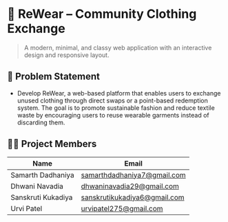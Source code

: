 # 👕 ReWear – Community Clothing Exchange

> A modern, minimal, and classy web application with an interactive design and responsive layout.

## 🧩 Problem Statement

- Develop ReWear, a web-based platform that enables users to exchange unused clothing
through direct swaps or a point-based redemption system. The goal is to promote sustainable
fashion and reduce textile waste by encouraging users to reuse wearable garments instead of
discarding them.


## 👨‍💻 Project Members

| Name                  | Email                         |
|-----------------------|-------------------------------|
| Samarth Dadhaniya     | samarthdadhaniya7@gmail.com   |
| Dhwani Navadia        | dhwaninavadia29@gmail.com     |
| Sanskruti Kukadiya    | sanskrutikukadiya6@gmail.com  |
| Urvi Patel            | urvipatel275@gmail.com        |


